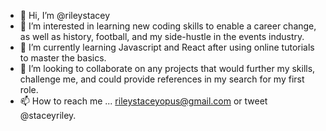 - 👋 Hi, I’m @rileystacey
- 👀 I’m interested in learning new coding skills to enable a career change, as well as history, football, and my side-hustle in the events industry.
- 🌱 I’m currently learning Javascript and React after using online tutorials to master the basics.
- 💞️ I’m looking to collaborate on any projects that would further my skills, challenge me, and could provide references in my search for my first role.
- 📫 How to reach me ... rileystaceyopus@gmail.com or tweet @staceyriley.

<!---
rileystacey/rileystacey is a ✨ special ✨ repository because its `README.md` (this file) appears on your GitHub profile.
You can click the Preview link to take a look at your changes.
--->
